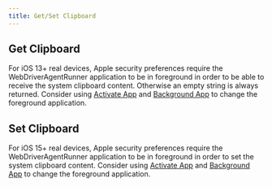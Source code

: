 ```yaml
---
title: Get/Set Clipboard
---
```


## Get Clipboard

For iOS 13+ real devices, Apple security preferences require the WebDriverAgentRunner application to be in foreground in order to be able to receive the system clipboard content.
Otherwise an empty string is always returned.
Consider using [Activate App](execute-methods.md/#mobile-activateapp) and [Background App](execute-methods.md/#mobile-backgroundapp) to change the foreground application.

## Set Clipboard

For iOS 15+ real devices, Apple security preferences require the WebDriverAgentRunner application to be in foreground in order to set the system clipboard content.
Consider using [Activate App](execute-methods.md/#mobile-activateapp) and [Background App](execute-methods.md/#mobile-backgroundapp) to change the foreground application. 

